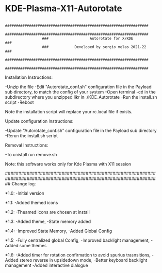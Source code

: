 # KDE-Plasma-X11-Autorotate
                     ##################################################################
                     ##################################################################
                     ###                   Autorotate for X/KDE                     ###
                     ###            Developed by sergio melas 2021-22               ###
                     ##################################################################
                     ##################################################################

Installation Instructions:

  -Unzip the file
  -Edit "Autorotate_conf.sh" configuration file in the Payload sub directory, to match the config of your system
  -Open terminal
  -cd in the subdirectory where you unzipped likr in ./KDE_Autorotate
  -Run the install.sh script
  -Reboot
  
  Note the installation script will replace your rc.local file if exists.

Update configuration Instructions:

  -Update "Autorotate_conf.sh" configuration file in the Payload sub directory
  -Rerun the install.sh script

Removal Instructions:

  -To unistall run remove.sh



Note: this software works only for Kde Plasma with X11 session

##################################################################################################################
Change log:

*1.0: 
    -Initial version

*1.1: 
    -Added themed icons

*1.2: -Theamed icons are chosen at install

*1.3: 
      -Added theme,
      -State memory added

*1.4: 
      -Improved State Memory,
      -Added Global Config

*1.5: 
      -Fully centralized global Config,
      -Improved backlight management,
      -Added some themes

*1.6: -Added timer for rotation confirmation to avoid spurius trasnsitions,
      -Added stereo reverse in upsidedown mode,
      -Better keyboard backlight management
      -Added interactive dialogue
